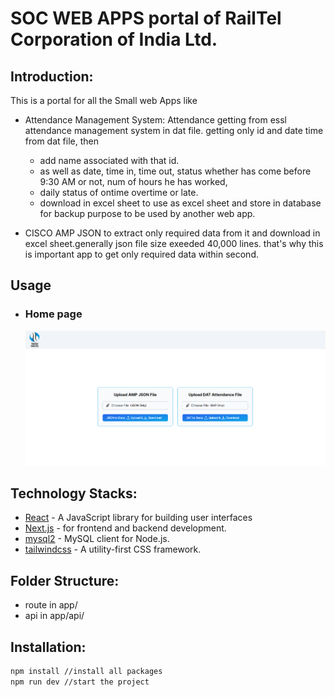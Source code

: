 # SOC WEB APPS portal of RailTel Corporation of India Ltd.

## Introduction:

This is a portal for all the Small web Apps like

- Attendance Management System: Attendance getting from essl attendance management system in dat file. getting only id and date time from dat file, then

  - add name associated with that id.
  - as well as date, time in, time out, status whether has come before 9:30 AM or not, num of hours he has worked,
  - daily status of ontime overtime or late.
  - download in excel sheet to use as excel sheet and store in database for backup purpose to be used by another web app.

- CISCO AMP JSON to extract only required data from it and download in excel sheet.generally json file size exeeded 40,000 lines. that's why this is important app to get only required data within second.

## Usage

- ### Home page

  ![soc web apps home page](./images/soc-web-apps-home-page.png)

## Technology Stacks:

- [React](https://react.dev/) - A JavaScript library for building user interfaces
- [Next.js](https://nextjs.org/) - for frontend and backend development.
- [mysql2](https://sidorares.github.io/node-mysql2/docs) - MySQL client for Node.js.
- [tailwindcss](https://tailwindcss.com/) - A utility-first CSS framework.

## Folder Structure:

- route in app/
- api in app/api/

## Installation:

```bash
npm install //install all packages
npm run dev //start the project
```
